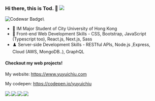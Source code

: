 ### Hi there, this is Tod. 👋          ![](https://komarev.com/ghpvc/?username=yuyuichiu&color=yellow&style=flat)

![Codewar Badge](https://www.codewars.com/users/yuyuichiu/badges/large)\

- 🔭 IM Major Student of City University of Hong Kong
- 🌱 Front-end Web Development Skills - CSS, Bootstrap, JavaScript (Typescript too), React.js, Next.js, Sass
- ♟️ Server-side Development Skills - RESTful APIs, Node.js ,Express, Cloud (AWS, MongoDB..), GraphQL

#### Checkout my web projects!

My website: <a href='https://www.yuyuichiu.com' target='_blank'>https://www.yuyuichiu.com</a>

My codepen: <a href='https://codepen.io/yuyuichiu' target='_blank'>https://codepen.io/yuyuichiu</a>

<a href="https://github.com/yuyuichiu/WhatsNearMe-HK">
  <img align="center" src="https://github-readme-stats.vercel.app/api/pin/?username=yuyuichiu&repo=WhatsNearMe-HK&theme=graywhite" />
</a>
<a href="https://github.com/yuyuichiu/not-pizza-hut">
  <img align="center" src="https://github-readme-stats.vercel.app/api/pin/?username=yuyuichiu&repo=not-pizza-hut&theme=graywhite" />
</a>

<a href="https://github.com/yuyuichiu/minesweeper">
  <img align="center" src="https://github-readme-stats.vercel.app/api/pin/?username=yuyuichiu&repo=minesweeper&theme=graywhite" />
</a>
<a href="https://github.com/yuyuichiu/noteboard-web">
  <img align="center" src="https://github-readme-stats.vercel.app/api/pin/?username=yuyuichiu&repo=noteboard-web&theme=graywhite" />
</a>

<!--
**yuyuichiu/yuyuichiu** is a ✨ _special_ ✨ repository because its `README.md` (this file) appears on your GitHub profile.

Here are some ideas to get you started:

- 🔭 I’m currently working on ...
- 🌱 I’m currently learning ...
- 👯 I’m looking to collaborate on ...
- 🤔 I’m looking for help with ...
- 💬 Ask me about ...
- 📫 How to reach me: ...
- 😄 Pronouns: ...
- ⚡ Fun fact: ...


[![Readme Card](https://github-readme-stats.vercel.app/api/pin/?username=yuyuichiu&repo=WhatsNearMe-HK&theme=graywhite)](https://github.com/yuyuichiu/WhatsNearMe-HK)
[![Readme Card](https://github-readme-stats.vercel.app/api/pin/?username=yuyuichiu&repo=not-pizza-hut&theme=graywhite)](https://github.com/yuyuichiu/not-pizza-hut)
-->
